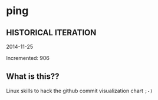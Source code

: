 # ping

## HISTORICAL ITERATION
2014-11-25

Incremented: 906

## What is this?? 
Linux skills to hack the github commit visualization chart `;-)`
